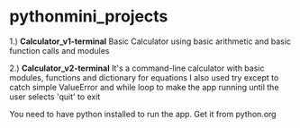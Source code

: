 # pythonmini_projects
1.) **Calculator_v1-terminal**
Basic Calculator using basic arithmetic and basic function calls and modules

2.) **Calculator_v2-terminal**
It's a command-line calculator with basic modules, functions and dictionary for equations
I also used try except to catch simple ValueError and while loop to make the app running until the user selects 'quit' to exit

You need to have python installed to run the app.
Get it from python.org
